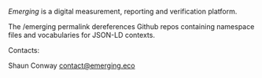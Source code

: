 _Emerging_ is a digital measurement, reporting and verification platform.

The /emerging permalink dereferences Github repos containing namespace files and vocabularies for JSON-LD contexts.

Contacts:

Shaun Conway contact@emerging.eco
